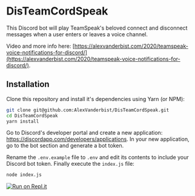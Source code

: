 # DisTeamCordSpeak

This Discord bot will play TeamSpeak's beloved connect and disconnect messages when a user enters or leaves a voice channel.

Video and more info here: [https://alexvanderbist.com/2020/teamspeak-voice-notifications-for-discord/](https://alexvanderbist.com/2020/teamspeak-voice-notifications-for-discord/).

## Installation

Clone this repository and install it's dependencies using Yarn (or NPM):

```bash
git clone git@github.com:AlexVanderbist/DisTeamCordSpeak.git
cd DisTeamCordSpeak
yarn install
```

Go to Discord's developer portal and create a new application: https://discordapp.com/developers/applications. In your new application, go to the bot section and generate a bot token.

Rename the `.env.example` file to `.env` and edit its contents to include your Discord bot token. Finally execute the `index.js` file:

```bash
node index.js
```

[![Run on Repl.it](https://repl.it/badge/github/AlexVanderbist/DisTeamCordSpeak)](https://repl.it/github/AlexVanderbist/DisTeamCordSpeak)